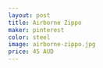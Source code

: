 ```yaml
---
layout: post
title: Airborne Zippo 
maker: pinterest 
color: steel
image: airborne-zippo.jpg
price: 45 AUD
---
```

